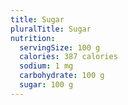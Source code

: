 ```yaml
---
title: Sugar
pluralTitle: Sugar
nutrition:
  servingSize: 100 g
  calories: 387 calories
  sodium: 1 mg
  carbohydrate: 100 g
  sugar: 100 g
---
```

